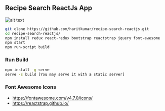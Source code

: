 ## Recipe Search ReactJs App
![alt text](http://res.cloudinary.com/haritkumar/image/upload/v1534689777/github/recipe.png)
```sh
git clone https://github.com/haritkumar/recipe-search-reactjs.git
cd recipe-search-reactjs/
npm install redux react-redux bootstrap reactstrap jquery font-awesome react-router-dom --save
npm start
npm run-script build
```
### Run Build
```sh
npm install -g serve
serve -s build [You may serve it with a static server]
```
### Font Awesome Icons
- https://fontawesome.com/v4.7.0/icons/
- https://reactstrap.github.io/